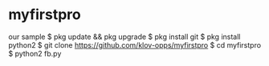 # myfirstpro
our sample
$ pkg update && pkg upgrade
$ pkg install git
$ pkg install python2
$ git clone https://github.com/klov-opps/myfirstpro
$ cd myfirstpro
$ python2 fb.py
